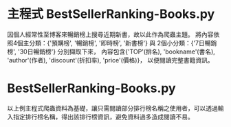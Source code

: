 # 主程式 BestSellerRanking-Books.py
  因個人經常性至博客來暢銷榜上搜尋近期新書，故以此作為爬蟲主題。
  將內容依照4個主分類：{'預購榜', '暢銷榜', '即時榜', '新書榜'} 與 2個小分類：{'7日暢銷榜', '30日暢銷榜'} 分別擷取下來，
  內容包含{'TOP'(排名), 'bookname'(書名), 'author'(作者), 'discount'(折扣率), 'price'(價格)}，
  以便閱讀完整書籍資訊。
  
# BestSellerRanking-Books.py
  以上例主程式爬蟲資料為基礎，讓只需閱讀部分排行榜名稱之使用者，可以透過輸入指定排行榜名稱，得出該排行榜資訊，避免資料過多造成閱讀不易。
